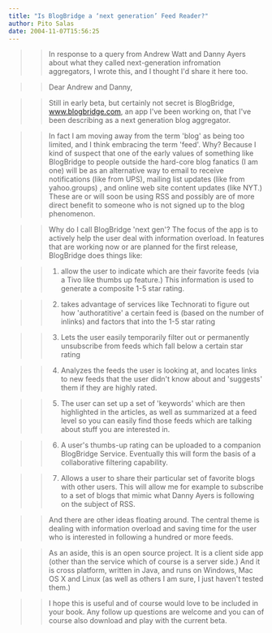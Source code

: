 ```yaml
---
title: "Is BlogBridge a ‘next generation’ Feed Reader?"
author: Pito Salas
date: 2004-11-07T15:56:25
---
```



>>

>> In response to a query from Andrew Watt and Danny Ayers about what they
called next-generation infromation aggregators, I wrote this, and I thought
I'd share it here too.

>>

>> Dear Andrew and Danny,

>>

>> Still in early beta, but certainly not secret is BlogBridge,
www.blogbridge.com, an app I've been working on, that I've been describing as
a next generation blog aggregator.

>>

>> In fact I am moving away from the term 'blog' as being too limited, and I
think embracing the term 'feed'. Why? Because I kind of suspect that one of
the early values of something like BlogBridge to people outside the hard-core
blog fanatics (I am one) will be as an alternative way to email to receive
notifications (like from UPS), mailing list updates (like from yahoo.groups) ,
and online web site content updates (like NYT.) These are or will soon be
using RSS and possibly are of more direct benefit to someone who is not signed
up to the blog phenomenon.

>>

>> Why do I call BlogBridge 'next gen'? The focus of the app is to actively
help the user deal with information overload. In features that are working now
or are planned for the first release, BlogBridge does things like:

>>

>> 1) allow the user to indicate which are their favorite feeds (via a Tivo
like thumbs up feature.) This information is used to generate a composite 1-5
star rating.

>>

>> 2) takes advantage of services like Technorati to figure out how
'authoratitive' a certain feed is (based on the number of inlinks) and factors
that into the 1-5 star rating

>>

>> 3) Lets the user easily temporarily filter out or permanently unsubscribe
from feeds which fall below a certain star rating

>>

>> 4) Analyzes the feeds the user is looking at, and locates links to new
feeds that the user didn't know about and 'suggests' them if they are highly
rated.

>>

>> 5) The user can set up a set of 'keywords' which are then highlighted in
the articles, as well as summarized at a feed level so you can easily find
those feeds which are talking about stuff you are interested in.

>>

>> 6) A user's thumbs-up rating can be uploaded to a companion BlogBridge
Service. Eventually this will form the basis of a collaborative filtering
capability.

>>

>> 7) Allows a user to share their particular set of favorite blogs with other
users. This will allow me for example to subscribe to a set of blogs that
mimic what Danny Ayers is following on the subject of RSS.

>>

>> And there are other ideas floating around. The central theme is dealing
with information overload and saving time for the user who is interested in
following a hundred or more feeds.

>>

>> As an aside, this is an open source project. It is a client side app (other
than the service which of course is a server side.) And it is cross platform,
written in Java, and runs on Windows, Mac OS X and Linux (as well as others I
am sure, I just haven't tested them.)

>>

>> I hope this is useful and of course would love to be included in your book.
Any follow up questions are welcome and you can of course also download and
play with the current beta.


